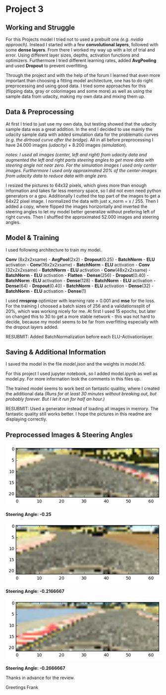 Project 3
=============

Working and Struggle
-------------------------
For this Projects model I tried not to used a prebuilt one *(e.g. nvidia approach)*. Instead I started with a few **convolutional layers**, followed with some **dense layers**. From there I worked my way up with a lot of trial and error. Using different layer sizes, depths, activation functions and optimizers. Furthermore I tried different learning rates, added **AvgPooling** and used **Dropout** to prevent overfitting.

Through the project and with the help of the forum I learned that even more important than choosing a fitting model architecture, one has to do right preprocessing and using good data. I tried some approaches for this (flipping data, gray or colorimages and some more) as well as using the sample data from udacity, making my own data and mixing them up.

Data & Preprocessing
-------------------------
At first I tried to just use my own data, but testing showed that the udacity sample data was a great addition. In the end I decided to use mainly the udacity sample data with added simulation data for the problematic curves *(e.g. the dirtroad curve after the bridge)*. All in all before preprocessing I have 24.000 images *(udacity)* + 8.200 images *(simulation*).

*notes: I used all images (center, left and right) from udacity data and augmented the left and right parts steering angles to get more data with steering angle not near zero. For the simulation images I used only center images. Furthermore I used only approximated 20% of the center-images from udacity data to reduce data with angle zero.*

I resized the pictures to 64x32 pixels, which gives more than enough information and takes far less memory space, so I did not even need python generators or a gpu. Additionally I cutted the top part of the images to get a 64x22 pixel image. I normalized the data with just x_norm = x / 255. Then I added a copy, where flipped the images horizontally and inverted the steering angles to let my model better generalize without prefering left of right curves. Then I shuffled the approximated 52.000 images and steering angles.

Model & Training
-----------------------
I used following architecture to train my model.

**Conv** (8x2x2xsame) - **AvgPool**(2x2) - **Dropout**(0.25) - **BatchNorm** - **ELU** activation - **Conv**(16x2x2xsame) -  **BatchNorm** - **ELU** activation - **Conv** (32x2x2xsame) -  **BatchNorm** - **ELU** activation  - **Conv**(48x2x2xsame) -  **BatchNorm** - **ELU** activation - **Flatten** - **Dense**(256) - **Dropout**(0.40) -  **BatchNorm**  -**ELU** activation - **Dense**(128) -  **BatchNorm** - **ELU** activation - **Dense**(64) - **Dropout**(0.40) -  **BatchNorm** - **ELU** activation - **Dense**(32) -  **BatchNorm** - **ELU** activation - **Dense**(1)

I used **rmsprop** optimizer with learning rate = 0.001 and **mse** for the loss. For the training I choosed a batch sizes of 256 and a validationssplit of 20%, which was working nicely for me. At first I used 15 epochs, but later on changed this to 30 to get a more stable network - this was not hard to decide, because my model seems to be far from overfitting especially with the dropout layers added.

RESUBMIT: Added BatchNormalization before each ELU-Activationlayer.

Saving & Additional Information
---------------
I saved the model in the file *model.json* and the weights in *model.h5*.

For this project I used jupyter notebook, so I added model.ipynb as well as model.py. For more information look the comments in this files up.

The trained model seems to work best on fantastic qualitiy, where I created the additional data *(Runs for at least 30 minutes without breaking out, but probably forever. But I let it run for half an hour.)*

RESUBMIT: Used a generator instead of loading all images in memory. The fantastic quality still works better. I hope
the pictures in this readme are displaying correctly.

Preprocessed Images & Steering Angles
-----------------------
![](-025.png)

**Steering Angle: -0.25**

![](-02166667.png)

**Steering Angle: -0.2166667**

![](02666667.png)

**Steering Angle: -0.2666667**

Thanks in advance for the review.

Greetings Frank
